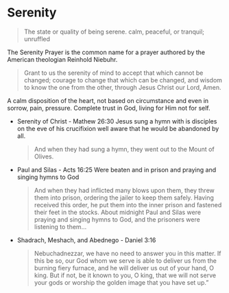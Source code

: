 # Serenity

> The state or quality of being serene. calm, peaceful, or tranquil; unruffled

The Serenity Prayer is the common name for a prayer authored by the American theologian Reinhold Niebuhr.

> Grant to us the serenity of mind to accept that which cannot be changed; 
> courage to change that which can be changed, 
> and wisdom to know the one from the other, 
> through Jesus Christ our Lord, 
> Amen.

A calm disposition of the heart, not based on circumstance and even in sorrow, pain, pressure.
Complete trust in God, living for Him not for self.

- Serenity of Christ - Mathew 26:30
  Jesus sung a hymn with is disciples on the eve of his crucifixion well aware that he would be abandoned by all.
  > And when they had sung a hymn, they went out to the Mount of Olives.

- Paul and Silas  - Acts 16:25
  Were beaten and in prison and praying and singing hymns to God
  > And when they had inflicted many blows upon them, they threw them into prison, ordering the jailer to keep them safely. Having received this order, he put them into the inner prison and fastened their feet in the stocks.
  > About midnight Paul and Silas were praying and singing hymns to God, and the prisoners were listening to them...

- Shadrach, Meshach, and Abednego - Daniel 3:16
  > Nebuchadnezzar, we have no need to answer you in this matter. If this be so, our God whom we serve is able to deliver us from the burning fiery furnace, and he will deliver us out of your hand, O king. But if not, be it known to you, O king, that we will not serve your gods or worship the golden image that you have set up.”
